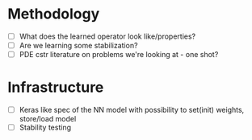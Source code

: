 # Methodology

 - [ ] What does the learned operator look like/properties?
 - [ ] Are we learning some stabilization?
 - [ ] PDE cstr literature on problems we're looking at - one shot?

# Infrastructure
 - [ ] Keras like spec of the NN model with possibility to set(init) weights, store/load model
 - [ ] Stability testing
